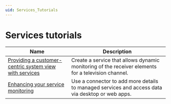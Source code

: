 ```yaml
---
uid: Services_Tutorials
---
```


# Services tutorials

| Name | Description |
|--|--|
| [Providing a customer-centric system view with services](xref:Service_tutorial) | Create a service that allows dynamic monitoring of the receiver elements for a television channel. |
| [Enhancing your service monitoring](xref:Enhanced_Services_tutorial) | Use a connector to add more details to managed services and access data via desktop or web apps. |
